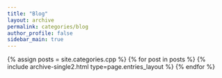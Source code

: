 ```yaml
---
title: "Blog"
layout: archive
permalink: categories/blog
author_profile: false
sidebar_main: true
---
```



{% assign posts = site.categories.cpp %}
{% for post in posts %} {% include archive-single2.html type=page.entries_layout %} {% endfor %}